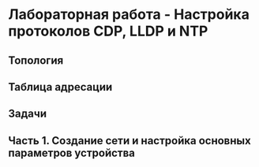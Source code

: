 # Лабораторная работа - Настройка протоколов CDP, LLDP и NTP
## Топология
## Таблица адресации
## Задачи
## Часть 1. Создание сети и настройка основных параметров устройства
